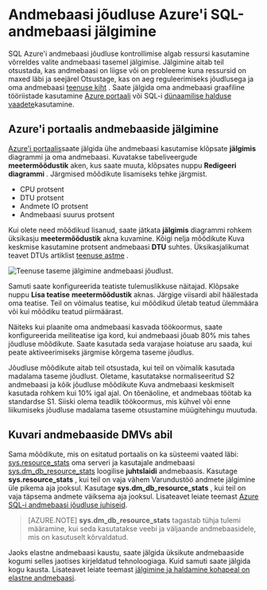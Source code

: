 <properties
    pageTitle="Andmebaasi jõudlust Azure SQL-andmebaasis | Microsoft Azure'i"
    description="Siit saate teada, jälgida oma andmebaasi Azure tööriistad ja dünaamilise halduse vaadete võimaluste kohta."
    keywords="pilveteenuse andmebaasi jõudluse kontrollimise andmebaas"
    services="sql-database"
    documentationCenter=""
    authors="CarlRabeler"
    manager="jhubbard"
    editor=""/>

<tags
    ms.service="sql-database"
    ms.devlang="na"
    ms.topic="get-started-article"
    ms.tgt_pltfrm="na"
    ms.workload="data-management"
    ms.date="09/27/2016"
    ms.author="carlrab"/>

# <a name="monitoring-database-performance-in-azure-sql-database"></a>Andmebaasi jõudluse Azure'i SQL-andmebaasi jälgimine
SQL Azure'i andmebaasi jõudluse kontrollimise algab ressursi kasutamine võrreldes valite andmebaasi tasemel jälgimise. Jälgimine aitab teil otsustada, kas andmebaasi on liigse või on probleeme kuna ressursid on maxed läbi ja seejärel Otsustage, kas on aeg reguleerimiseks jõudlusega ja oma andmebaasi [teenuse kiht](sql-database-service-tiers.md) . Saate jälgida oma andmebaasi graafiline tööriistade kasutamine [Azure portaali](https://portal.azure.com) või SQL-i [dünaamilise halduse vaadete](https://msdn.microsoft.com/library/ms188754.aspx)kasutamine.

## <a name="monitor-databases-using-the-azure-portal"></a>Azure'i portaalis andmebaaside jälgimine

[Azure'i portaalis](https://portal.azure.com/)saate jälgida ühe andmebaasi kasutamise klõpsate **jälgimis** diagrammi ja oma andmebaasi. Kuvatakse tabeliveergude **meetermõõdustik** aken, kus saate muuta, klõpsates nuppu **Redigeeri diagrammi** . Järgmised mõõdikute lisamiseks tehke järgmist.

- CPU protsent
- DTU protsent
- Andmete IO protsent
- Andmebaasi suurus protsent

Kui olete need mõõdikud lisanud, saate jätkata **jälgimis** diagrammi rohkem üksikasju **meetermõõdustik** akna kuvamine. Kõigi nelja mõõdikute Kuva keskmise kasutamine protsent andmebaasi **DTU** suhtes. Üksikasjalikumat teavet DTUs artiklist [teenuse astme](sql-database-service-tiers.md) .

![Teenuse taseme jälgimine andmebaasi jõudlust.](./media/sql-database-service-tiers/sqldb_service_tier_monitoring.png)

Samuti saate konfigureerida teatiste tulemuslikkuse näitajad. Klõpsake nuppu **Lisa teatise** **meetermõõdustik** aknas. Järgige viisardi abil häälestada oma teatise. Teil on võimalus teatise, kui mõõdikud ületab teatud ülemmäära või kui mõõdiku teatud piirmäärast.

Näiteks kui plaanite oma andmebaasi kasvada töökoormus, saate konfigureerida meiliteatise iga kord, kui andmebaasi jõuab 80% mis tahes jõudluse mõõdikute. Saate kasutada seda varajase hoiatuse aru saada, kui peate aktiveerimiseks järgmise kõrgema taseme jõudlus.

Jõudluse mõõdikute aitab teil otsustada, kui teil on võimalik kasutada madalama taseme jõudlust. Oletame, kasutatakse normaliseeritud S2 andmebaasi ja kõik jõudluse mõõdikute Kuva andmebaasi keskmiselt kasutada rohkem kui 10% igal ajal. On tõenäoline, et andmebaas töötab ka standardse S1. Siiski olema teadlik töökoormus, mis kühvel või enne liikumiseks jõudluse madalama taseme otsustamine müügitehingu muutuda.

## <a name="monitor-databases-using-dmvs"></a>Kuvari andmebaaside DMVs abil

Sama mõõdikute, mis on esitatud portaalis on ka süsteemi vaated läbi: [sys.resource_stats](https://msdn.microsoft.com/library/dn269979.aspx) oma serveri ja kasutajale andmebaasi [sys.dm_db_resource_stats](https://msdn.microsoft.com/library/dn800981.aspx) loogilise **juhtslaidi** andmebaasis. Kasutage **sys.resource_stats** , kui teil on vaja vähem Varundustöö andmete jälgimine üle pikema aja jooksul. Kasutage **sys.dm_db_resource_stats** , kui teil on vaja täpsema andmete väiksema aja jooksul. Lisateavet leiate teemast [Azure SQL-i andmebaasi jõudluse juhiseid](sql-database-performance-guidance.md#monitoring-resource-use-with-sysresourcestats).

>[AZURE.NOTE] **sys.dm_db_resource_stats** tagastab tühja tulemi määramine, kui seda kasutatakse veebi ja väljaande andmebaasidele, mis on kasutuselt kõrvaldatud.

Jaoks elastne andmebaasi kaustu, saate jälgida üksikute andmebaaside kogumi selles jaotises kirjeldatud tehnoloogiaga. Kuid samuti saate jälgida kogu kausta. Lisateavet leiate teemast [jälgimine ja haldamine kohapeal on elastne andmebaasi](sql-database-elastic-pool-manage-portal.md).
